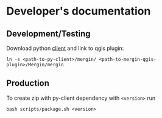 
# Developer's documentation
## Development/Testing
Download python [client](https://github.com/lutraconsulting/mergin-py-client) and
link to qgis plugin:

    ln -s <path-to-py-client>/mergin/ <path-to-mergin-qgis-plugin>/Mergin/mergin

## Production
To create zip with py-client dependency with `<version>` run

    bash scripts/package.sh <version>
